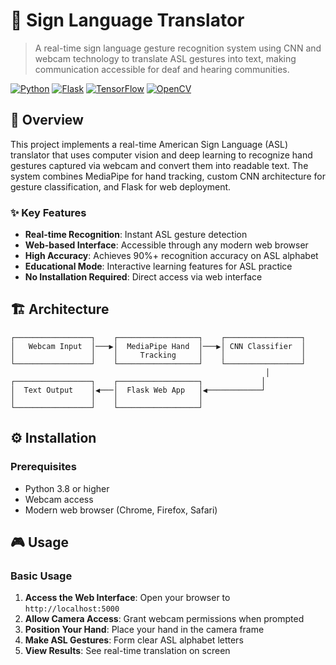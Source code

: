 # 🤟 Sign Language Translator

> A real-time sign language gesture recognition system using CNN and webcam technology to translate ASL gestures into text, making communication accessible for deaf and hearing communities.

[![Python](https://img.shields.io/badge/Python-3.8%2B-blue.svg)](https://python.org)
[![Flask](https://img.shields.io/badge/Flask-2.3.0-green.svg)](https://flask.palletsprojects.com/)
[![TensorFlow](https://img.shields.io/badge/TensorFlow-2.13.0-orange.svg)](https://tensorflow.org)
[![OpenCV](https://img.shields.io/badge/OpenCV-4.8.0-red.svg)](https://opencv.org)

## 🎯 Overview

This project implements a real-time American Sign Language (ASL) translator that uses computer vision and deep learning to recognize hand gestures captured via webcam and convert them into readable text. The system combines MediaPipe for hand tracking, custom CNN architecture for gesture classification, and Flask for web deployment.

### ✨ Key Features

- **Real-time Recognition**: Instant ASL gesture detection 
- **Web-based Interface**: Accessible through any modern web browser
- **High Accuracy**: Achieves 90%+ recognition accuracy on ASL alphabet
- **Educational Mode**: Interactive learning features for ASL practice
- **No Installation Required**: Direct access via web interface


## 🏗️ Architecture

```
┌─────────────────┐    ┌──────────────────┐    ┌─────────────────┐
│   Webcam Input  │───▶│  MediaPipe Hand  │───▶│ CNN Classifier  │
│                 │    │     Tracking     │    │                 │
└─────────────────┘    └──────────────────┘    └─────────────────┘
                                                         │
┌─────────────────┐    ┌──────────────────┐             │
│  Text Output    │◀───│  Flask Web App   │◀────────────┘
│                 │    │                  │
└─────────────────┘    └──────────────────┘
```



## ⚙️ Installation

### Prerequisites

- Python 3.8 or higher
- Webcam access
- Modern web browser (Chrome, Firefox, Safari)


## 🎮 Usage

### Basic Usage

1. **Access the Web Interface**: Open your browser to `http://localhost:5000`
2. **Allow Camera Access**: Grant webcam permissions when prompted
3. **Position Your Hand**: Place your hand in the camera frame
4. **Make ASL Gestures**: Form clear ASL alphabet letters
5. **View Results**: See real-time translation on screen



